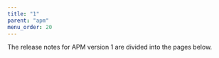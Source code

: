 ```yaml
---
title: "1"
parent: "apm"
menu_order: 20
---
```


The release notes for APM version 1 are divided into the pages below.

